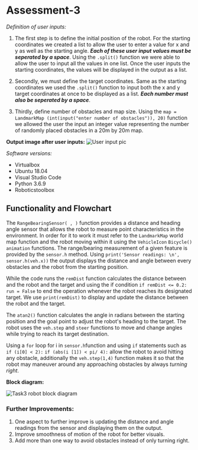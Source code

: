 # **Assessment-3**

*Definition of user inputs:*

1. The first step is to define the initial position of the robot. For the starting coordinates we created a list to allow the user to enter a value for x and y as well as the starting angle. ***Each of these user input values must be seperated by a space***. Using the `.split()` function we were able to allow the user to input all the values in one list. Once the user inputs the starting coordinates, the values will be displayed in the output as a list.

2. Secondly, we must define the target coordinates. Same as the starting coordinates we used the `.split()` function to input both the x and y target coordinates at once to be displayed as a list. ***Each number must also be seperated by a space***.

3. Thirdly, define number of obstacles and map size. Using the `map = LandmarkMap (int(input("enter number of obstacles")), 20)` function we allowed the user the input an integer value representing the number of randomly placed obstacles in a 20m by 20m map.

**Output image after user inputs:**
![User input pic](https://user-images.githubusercontent.com/99170649/164945994-0df0d191-b407-4afc-a527-091566eb8339.PNG)

 *Software versions:*
- Virtualbox
- Ubuntu 18.04
- Visual Studio Code
- Python 3.6.9
- Roboticstoolbox

## Functionality and Flowchart

The `RangeBearingSensor( , )` function provides a distance and heading angle sensor that allows the robot to measure point characteristics in the environment. In order for it to work it must refer to the `LandmarkMap` world map function and the robot moving within it using the  `VehicleIcon` `Bicycle()` `animation` functions. The range/bearing measurement of a given feature is provided by the `sensor.h` method. Using `print('Sensor readings: \n', sensor.h(veh.x))` the output displays the distance and angle between every obstacles and the robot from the starting position.

While the code runs the `remDist` function calculates the distance between and the robot and the target and using the if condition `if remDist <= 0.2:` `run = False` to end the operation whenever the robot reaches its designated target. We use `print(remDist)` to display and update the distance between the robot and the target.

The `atan2()` function calculates the angle in radians between the starting position and the goal point to adjust the robot's heading to the target.
The robot uses the `veh.step` and `steer` functions to move and change angles while trying to reach its target destination.

Using a `for` loop for i in `sensor.h`function and using `if` statements such as ` if (i[0] < 2):`
         `if (abs(i [1]) < pi/ 4):` allow the robot to avoid hitting any obstacle, additionally the `veh.step(1,4)` function makes it so that the robot may maneuver around any approaching obstacles by always *turning right*. 

**Block diagram:**
  
![Task3 robot block diagram](https://user-images.githubusercontent.com/99170649/164946678-70fb5241-9827-4e4b-9204-d379305af66a.png)

### Further Improvements:

1. One aspect to further improve is updating the distance and angle readings from the sensor and displaying them on the output.
2. Improve smoothness of motion of the robot for better visuals.
3. Add more than one way to avoid obstacles instead of only turning right.



